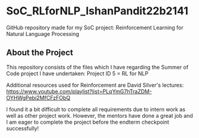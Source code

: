 # SoC_RLforNLP_IshanPandit22b2141
GitHub repository made for my SoC project: Reinforcement Learning for Natural Language Processing

## About the Project

This repository consists of the files which I have regarding the Summer of Code project I have undertaken:
Project ID 5 = RL for NLP

Additional resources used for Reinforcement are David Silver's lectures:
https://www.youtube.com/playlist?list=PLqYmG7hTraZDM-OYHWgPebj2MfCFzFObQ

I found it a bit difficult to complete all requirements due to intern work as well as other project work. However, the mentors have done a great job and I am eager to complete the project before the endterm checkpoint successfully!
